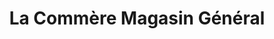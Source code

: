 ---
title: "La Commère Magasin Général"
url: /saguenay/la-commere-magasin-general/
shop: Allgemein
---